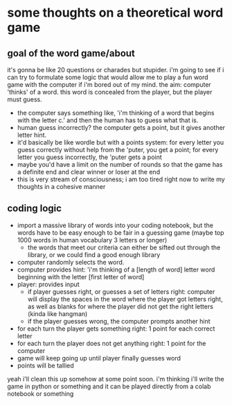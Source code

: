 # some thoughts on a theoretical word game 

## goal of the word game/about
it's gonna be like 20 questions or charades but stupider. 
i'm going to see if i can try to formulate some logic that would allow me to play a fun word game with the computer if i'm bored out of my mind. 
the aim: computer 'thinks' of a word. this word is concealed from the player, but the player must guess. 
- the computer says something like, 'i'm thinking of a word that begins with the letter c.' and then the human has to guess what that is.
- human guess incorrectly? the computer gets a point, but it gives another letter hint. 
- it'd basically be like wordle but with a points system: for every letter you guess correctly without help from the 'puter, you get a point; for every letter you guess incorrectly, the 'puter gets a point
- maybe you'd have a limit on the number of rounds so that the game has a definite end and clear winner or loser at the end 
- this is very stream of consciousness; i am too tired right now to write my thoughts in a cohesive manner 

## coding logic 
- import a massive library of words into your coding notebook, but the words have to be easy enough to be fair in a guessing game (maybe top 1000 words in human vocabulary 3 letters or longer)
	- the words that meet our criteria can either be sifted out through the library, or we could find a good enough library
- computer randomly selects the word. 
- computer provides hint: 'i'm thinking of a [length of word] letter word beginning with the letter [first letter of word]
- player: provides input
	- if player guesses right, or guesses a set of letters right: computer will display the spaces in the word where the player got letters right, as well as blanks for where the player did not get the right letters (kinda like hangman) 
	- if the player guesses wrong, the computer prompts another hint  
- for each turn the player gets something right: 1 point for each correct letter
- for each turn the player does not get anything right: 1 point for the computer 
- game will keep going up until player finally guesses word
- points will be tallied

yeah i'll clean this up somehow at some point soon. i'm thinking i'll write the game in python or something and it can be played directly from a colab notebook or something
